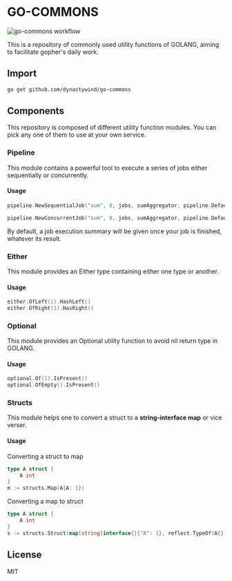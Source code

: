 # GO-COMMONS

![go-commons workflow](https://github.com/dynastywind/go-commons/actions/workflows/go.yml/badge.svg)

This is a repository of commonly used utility functions of GOLANG, aiming to facilitate gopher's daily work.

## Import

```bash
go get github.com/dynastywind/go-commons
```

## Components

This repository is composed of different utility function modules. You can pick any one of them to use at your own service.

### Pipeline

This module contains a powerful tool to execute a series of jobs either sequentially or concurrently.

#### Usage

```go
pipeline.NewSequentialJob("sum", 0, jobs, sumAggregator, pipeline.DefaultJobConfig().WithAllowError(false),pipeline.NewDefaultErrorHandler(), pipeline.NewDefaultSummary()).Do(context.Background())

pipeline.NewConcurrentJob("sum", 0, jobs, sumAggregator, pipeline.DefaultJobConfig().WithAllowError(false),pipeline.NewDefaultErrorHandler(), pipeline.NewDefaultSummary()).Do(context.Background())
```
By default, a job execution summary will be given once your job is finished, whatever its result.

### Either

This module provides an Either type containing either one type or another.

#### Usage

```go
either.OfLeft(1).HashLeft()
either.OfRight(1).HasRight()
```

### Optional

This module provides an Optional utility function to avoid nil return type in GOLANG.

#### Usage

```go
optional.Of(1).IsPresent()
optional.OfEmpty().IsPresent()
```

### Structs

This module helps one to convert a struct to a **string-interface map** or vice verser.

#### Usage

Converting a struct to map

```go
type A struct {
    A int
}
m := structs.Map(A{A: 1})
```

Converting a map to struct

```go
type A struct {
    A int
}
s := structs.Struct(map[string]interface{}{"A": 1}, reflect.TypeOf(A{}))
```


## License

MIT
